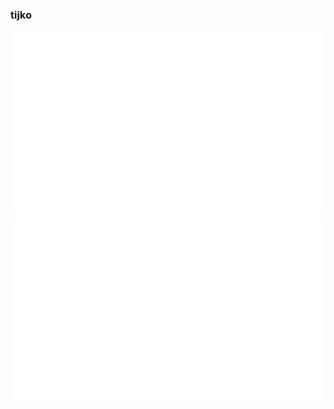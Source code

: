 ### tijko

<!--
**tijko/tijko** is a ✨ _special_ ✨ repository because its `README.md` (this file) appears on your GitHub profile.

Here are some ideas to get you started:

- 🔭 I’m currently working on Azure pipelines building, running, testing, deploying ASP.NET web application
- 🌱 I’m currently learning ...
- 👯 I’m looking to collaborate on ...
- 🤔 I’m looking for help with ...
- 💬 Ask me about ...
- 📫 How to reach me: ...
- 😄 Pronouns: ...
- ⚡ Fun fact: ...
-->
![](https://github.com/tijko/tijko-github-stats/blob/master/generated/languages.svg)
![](https://github.com/tijko/tijko-github-stats/blob/master/generated/overview.svg)
